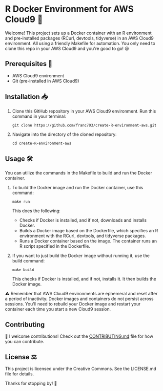 # R Docker Environment for AWS Cloud9 🚀

Welcome! This project sets up a Docker container with an R environment and pre-installed packages (RCurl, devtools, tidyverse) in an AWS Cloud9 environment. All using a friendly Makefile for automation. You only need to clone this repo in your AWS Cloud9 and you're good to go! 😃

## Prerequisites 📝

- AWS Cloud9 environment
- Git (pre-installed in AWS Cloud9)

## Installation 📥

1. Clone this GitHub repository in your AWS Cloud9 environment. Run this command in your terminal:

    ```shell
    git clone https://github.com/franc703/create-R-environment-aws.git
    ```


2. Navigate into the directory of the cloned repository:

    ```shell
    cd create-R-environment-aws
    ```

## Usage 🛠

You can utilize the commands in the Makefile to build and run the Docker container.

1. To build the Docker image and run the Docker container, use this command:

    ```shell
    make run
    ```

    This does the following:
    - Checks if Docker is installed, and if not, downloads and installs Docker.
    - Builds a Docker image based on the Dockerfile, which specifies an R environment with the RCurl, devtools, and tidyverse packages.
    - Runs a Docker container based on the image. The container runs an R script specified in the Dockerfile.

2. If you want to just build the Docker image without running it, use the build command:

    ```shell
    make build
    ```

    This checks if Docker is installed, and if not, installs it. It then builds the Docker image.

⚠️ Remember that AWS Cloud9 environments are ephemeral and reset after a period of inactivity. Docker images and containers do not persist across sessions. You'll need to rebuild your Docker image and restart your container each time you start a new Cloud9 session.

## Contributing

👋 I welcome contributions! Check out the [CONTRIBUTING.md](CONTRIBUTING.md) file for how you can contribute.

## License ⚖️

This project is licensed under the Creative Commons. See the LICENSE.md file for details.

Thanks for stopping by! 🙌


